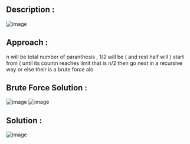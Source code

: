 ## Description :

![image](https://github.com/user-attachments/assets/e30fd556-7add-48ea-80ca-e2ba512a75a4)

## Approach :

n will be total number of paranthesis , 1/2 will be ( and rest half will ) 
start from ( until its countn reaches limit that is n/2 then go next in a recursive way or else their is a brute force alo

## Brute Force Solution :
![image](https://github.com/user-attachments/assets/166cb48c-5132-4922-9e0b-693d17ad46f4)
![image](https://github.com/user-attachments/assets/4386309e-1937-4102-b710-9b83956e58bb)


## Solution :

![image](https://github.com/user-attachments/assets/3d96fbeb-9a97-4752-b72f-7bff90cce7a3)
